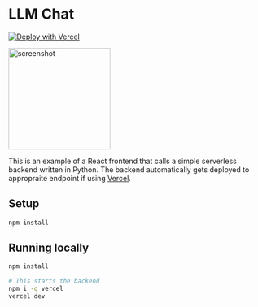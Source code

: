 # LLM Chat

[![Deploy with Vercel](https://vercel.com/button)](https://vercel.com/new/clone?repository-url=https%3A%2F%2Fgithub.com%2Fsmithclay%2Fllm-chat-react-vercel&env=OPENAI_API_KEY&envDescription=API%20Keys%20needed)

<img src="https://raw.githubusercontent.com/smithclay/llm-chat-react-vercel/main/screenshot.png" title="screenshot" alt="screenshot" width="200" />


This is an example of a React frontend that calls a simple serverless backend written in Python. The backend automatically gets deployed to appropraite endpoint if using [Vercel](https://vercel.com).

## Setup

```bash
npm install
```

## Running locally

```bash
npm install
```

```bash
# This starts the backend
npm i -g vercel
vercel dev
```
